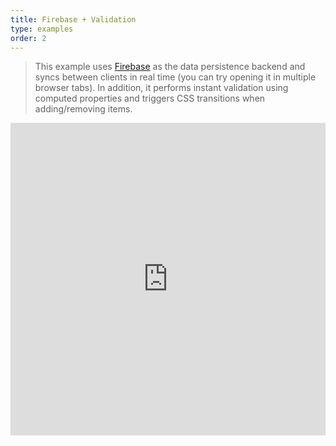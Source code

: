 ```yaml
---
title: Firebase + Validation
type: examples
order: 2
---
```


> This example uses [Firebase](https://firebase.google.com/) as the data persistence backend and syncs between clients in real time (you can try opening it in multiple browser tabs). In addition, it performs instant validation using computed properties and triggers CSS transitions when adding/removing items.

<iframe width="100%" height="500" src="https://jsfiddle.net/rubemlrm/3j9v6avj/embedded/result,html,js,css" allowfullscreen="allowfullscreen" frameborder="0"></iframe>
